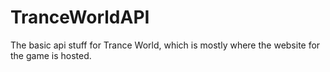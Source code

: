 # TranceWorldAPI
The basic api stuff for Trance World, which is mostly where the website for the game is hosted.
